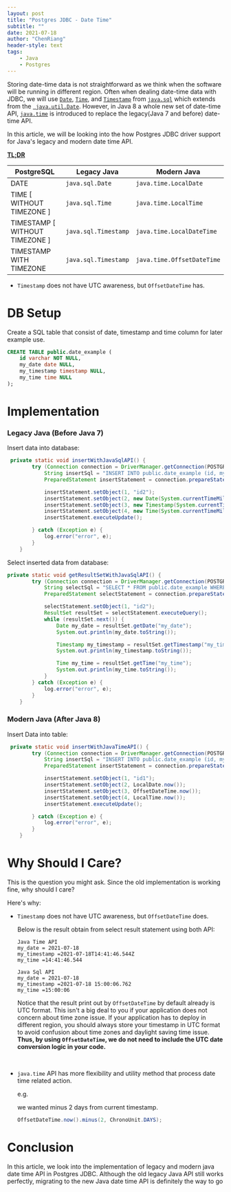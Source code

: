 ```yaml
---
layout: post
title: "Postgres JDBC - Date Time"
subtitle: ""
date: 2021-07-18
author: "ChenRiang"
header-style: text
tags:
    - Java
    - Postgres
---
```




Storing date-time data is not straightforward as we think when the software will be running in different region. Often when dealing date-time data with JDBC, we will use [`Date`](https://docs.oracle.com/en/java/javase/11/docs/api/java.sql/java/sql/Date.html), [`Time`](https://docs.oracle.com/en/java/javase/11/docs/api/java.sql/java/sql/Time.html), and [`Timestamp`](https://docs.oracle.com/en/java/javase/11/docs/api/java.sql/java/sql/Timestamp.html) from [`java.sql`](https://docs.oracle.com/en/java/javase/11/docs/api/java.sql/java/sql/package-summary.html) which extends from the [` java.util.Date`](https://docs.oracle.com/en/java/javase/11/docs/api/java.base/java/util/Date.html). However, in Java 8 a whole new set of date-time API, [`java.time`](https://docs.oracle.com/javase/8/docs/api/java/time/package-summary.html) is introduced to replace the legacy(Java 7 and before) date-time API.

In this article, we will be looking into the how Postgres JDBC driver support for Java's legacy and modern date time API.



**<u>TL;DR</u>**

| **PostgreSQL**                 | **Legacy Java**      | **Modern Java**            |
| ------------------------------ | -------------------- | -------------------------- |
| DATE                           | `java.sql.Date`      | `java.time.LocalDate`      |
| TIME [ WITHOUT TIMEZONE ]      | `java.sql.Time`      | `java.time.LocalTime`      |
| TIMESTAMP [ WITHOUT TIMEZONE ] | `java.sql.Timestamp` | `java.time.LocalDateTime`  |
| TIMESTAMP WITH TIMEZONE        | `java.sql.Timestamp` | `java.time.OffsetDateTime` |

- `Timestamp` does not have UTC awareness, but `OffsetDateTime` has.

# DB Setup

Create a SQL table that consist of date, timestamp and time column for later example use. 

```sql
CREATE TABLE public.date_example (
	id varchar NOT NULL,
	my_date date NULL,
	my_timestamp timestamp NULL,
	my_time time NULL
);
```



# Implementation 

### Legacy Java (Before Java 7)

Insert data into database:

```java
 private static void insertWithJavaSqlAPI() {
        try (Connection connection = DriverManager.getConnection(POSTGRE_URL, "postgres", "postgres")) {
            String insertSql = "INSERT INTO public.date_example (id, my_date, my_timestamp, my_time) VALUES(?,?,?,?)";
            PreparedStatement insertStatement = connection.prepareStatement(insertSql);

            insertStatement.setObject(1, "id2");
            insertStatement.setObject(2, new Date(System.currentTimeMillis()));
            insertStatement.setObject(3, new Timestamp(System.currentTimeMillis()));
            insertStatement.setObject(4, new Time(System.currentTimeMillis()));
            insertStatement.executeUpdate();

        } catch (Exception e) {
            log.error("error", e);
        }
    }
```





Select inserted data from database:

```java
private static void getResultSetWithJavaSqlAPI() {
        try (Connection connection = DriverManager.getConnection(POSTGRE_URL, "postgres", "postgres")) {
            String selectSql = "SELECT * FROM public.date_example WHERE id = ?";
            PreparedStatement selectStatement = connection.prepareStatement(selectSql);

            selectStatement.setObject(1, "id2");
            ResultSet resultSet = selectStatement.executeQuery();
            while (resultSet.next()) {
                Date my_date = resultSet.getDate("my_date");
                System.out.println(my_date.toString());

                Timestamp my_timestamp = resultSet.getTimestamp("my_timestamp");
                System.out.println(my_timestamp.toString());

                Time my_time = resultSet.getTime("my_time");
                System.out.println(my_time.toString());
            }
        } catch (Exception e) {
            log.error("error", e);
        }
    }
```





### Modern Java (After Java 8)

Insert Data into table:

```java
 private static void insertWithJavaTimeAPI() {
        try (Connection connection = DriverManager.getConnection(POSTGRE_URL, "postgres", "postgres")) {
            String insertSql = "INSERT INTO public.date_example (id, my_date, my_timestamp, my_time) VALUES(?,?,?,?)";
            PreparedStatement insertStatement = connection.prepareStatement(insertSql);

            insertStatement.setObject(1, "id1");
            insertStatement.setObject(2, LocalDate.now());
            insertStatement.setObject(3, OffsetDateTime.now());
            insertStatement.setObject(4, LocalTime.now());
            insertStatement.executeUpdate();

        } catch (Exception e) {
            log.error("error", e);
        }
    }
```





# Why Should I Care?

This is the question you might ask. Since the old implementation is working fine, why should I care?

Here's why:

- `Timestamp` does not have UTC awareness, but `OffsetDateTime` does.

  Below is the result obtain from select result statement using both API:

  ```text
  Java Time API
  my_date = 2021-07-18
  my_timestamp =2021-07-18T14:41:46.544Z
  my_time =14:41:46.544
  
  Java Sql API
  my_date = 2021-07-18
  my_timestamp =2021-07-18 15:00:06.762
  my_time =15:00:06
  ```

    

  Notice that the result print out by `OffsetDateTime` by default already is UTC format. This isn't a big deal to you if your application does not concern about time zone issue. If your application has to deploy in different region, you should always store your timestamp in UTC format to avoid confusion about time zones and daylight saving time issue. **Thus, by using `OffsetDateTime`, we do not need to include the UTC date conversion logic in your code.**

<br>



- `java.time` API has more flexibility and utility method that process date time related action. 

  e.g.

  we wanted minus 2 days from current timestamp.

  ```java
  OffsetDateTime.now().minus(2, ChronoUnit.DAYS);
  ```





# Conclusion

In this article, we look into the implementation of legacy and modern java date time API in Postgres JDBC. Although the old legacy Java API still works perfectly, migrating to the new Java date time API is definitely the way to go     
